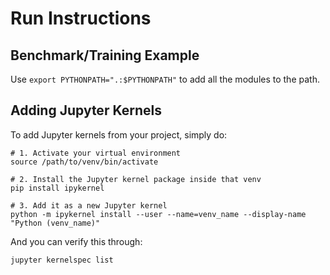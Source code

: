 # Run Instructions
## Benchmark/Training Example
Use `export PYTHONPATH=".:$PYTHONPATH"` to add all the modules to the path.

## Adding Jupyter Kernels
To add Jupyter kernels from your project, simply do:
```
# 1. Activate your virtual environment
source /path/to/venv/bin/activate      

# 2. Install the Jupyter kernel package inside that venv
pip install ipykernel

# 3. Add it as a new Jupyter kernel
python -m ipykernel install --user --name=venv_name --display-name "Python (venv_name)"
```
And you can verify this through:
```
jupyter kernelspec list
```